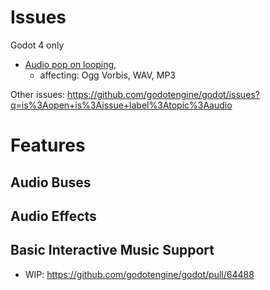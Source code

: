# Issues

Godot 4 only
* [Audio pop on looping](https://github.com/godotengine/godot/issues/64775),
  * affecting: Ogg Vorbis, WAV, MP3

Other issues: https://github.com/godotengine/godot/issues?q=is%3Aopen+is%3Aissue+label%3Atopic%3Aaudio


# Features

## Audio Buses



## Audio Effects



## Basic Interactive Music Support

* WIP: https://github.com/godotengine/godot/pull/64488

